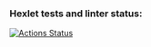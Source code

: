 ### Hexlet tests and linter status:
[![Actions Status](https://github.com/Cekurok/backend-project-44/workflows/hexlet-check/badge.svg)](https://github.com/Cekurok/backend-project-44/actions)